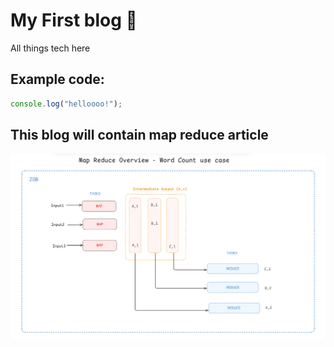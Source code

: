 # My First blog 📃
All things tech here

## Example code:
```js
console.log("helloooo!");
```

## This blog will contain map reduce article

![Map-Reduce](https://raw.githubusercontent.com/shreya-spr/blog-content/main/images/map-reduce/image.png)
